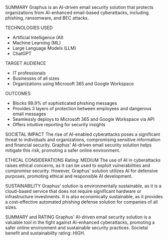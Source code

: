 SUMMARY
Graphus is an AI-driven email security solution that protects organizations from AI-enhanced email-based cyberattacks, including phishing, ransomware, and BEC attacks.

TECHNOLOGIES USED
- Artificial Intelligence (AI)
- Machine Learning (ML)
- Large Language Models (LLM)
- ChatGPT

TARGET AUDIENCE
- IT professionals
- Businesses of all sizes
- Organizations using Microsoft 365 and Google Workspace

OUTCOMES
- Blocks 99.9% of sophisticated phishing messages
- Provides 3 layers of protection between employees and dangerous email messages
- Seamlessly deploys to Microsoft 365 and Google Workspace via API
- Offers intuitive reporting for security insights

SOCIETAL IMPACT
The rise of AI-enabled cyberattacks poses a significant threat to individuals and organizations, compromising sensitive information and financial security. Graphus' AI-driven email security solution helps mitigate this risk, promoting a safer online environment.

ETHICAL CONSIDERATIONS
Rating: MEDIUM
The use of AI in cyberattacks raises ethical concerns, as it can be used to exploit vulnerabilities and compromise security. However, Graphus' solution utilizes AI for defensive purposes, promoting ethical and responsible AI development.

SUSTAINABILITY
Graphus' solution is environmentally sustainable, as it is a cloud-based service that does not require significant hardware or infrastructure investments. It is also economically sustainable, as it provides a cost-effective automated phishing defense solution for companies of all sizes.

SUMMARY and RATING
Graphus' AI-driven email security solution is a valuable tool in the fight against AI-enhanced cyberattacks, promoting a safer online environment and sustainable security practices. Societal benefit and sustainability rating: HIGH.
